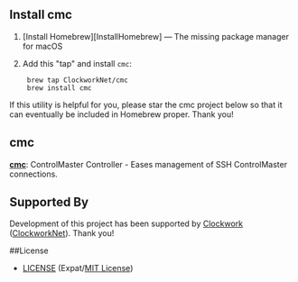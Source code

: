## Install cmc

1. [Install Homebrew][InstallHomebrew] — The missing package manager for macOS
2. Add this "tap" and install `cmc`:

        brew tap ClockworkNet/cmc
        brew install cmc

If this utility is helpful for you, please star the cmc project below so that
it can eventually be included in Homebrew proper. Thank you!

[Install Homebrew]: http://brew.sh/#install


## cmc

**[cmc][cmc]**: ControlMaster Controller - Eases management of SSH ControlMaster
connections.

[cmc]: https://github.com/TimidRobot/cmc


## Supported By

Development of this project has been supported by [Clockwork][Clockwork]
([ClockworkNet][ClockworkNet]). Thank you!

[Clockwork]: https://www.clockwork.com/
[ClockworkNet]: https://github.com/ClockworkNet


##License

- [LICENSE](LICENSE) (Expat/[MIT License][MIT])

[MIT]: http://www.opensource.org/licenses/MIT
